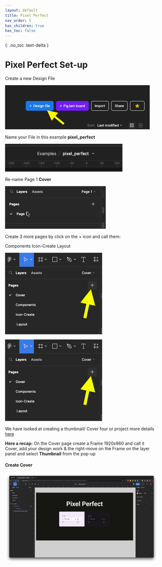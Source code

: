 ```yaml
---
layout: default
title: Pixel Perfect
nav_order: 5
has_children: true
has_toc: false
---
```


{: .no_toc .text-delta }

# Pixel Perfect Set-up

Create a new Design File

![](..images/../../images/pixel_perfect/pp_1.png)

Name your File in this example **pixel_perfect** 

![](..images/../../images/pixel_perfect/pp_2.png)


Re-name Page 1 **Cover**

![](../images/pixel_perfect/new_cover.gif)


Create 3 more pages by click on the + icon and call them:

Components
Icon-Create
Layout

![](..images/../../images/pixel_perfect/pp_pages.png)

![](..images/../../images/pixel_perfect/pp_pages.png)


We have  looked at creating a thumbnail/ Cover four or project more details [here](https://martinsolent.github.io/figma/docs/project_set-up/child_2.html)

**Here a recap:** On the Cover page create a Frame 1920x960 and call it Cover, add your design work & the right-move on the Frame on the layer panel and select **Thumbnail** from the pop-up


#### Create Cover
![](../images/pixel_perfect/cover_ex.png)